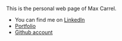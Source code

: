 
This is the personal web page of Max Carrel.

* You can find me on [LinkedIn](https://ch.linkedin.com/in/max-carrel)
* [Portfolio](portfolio.gmtl)
* [Github account](https://github.com/maxcarrel)